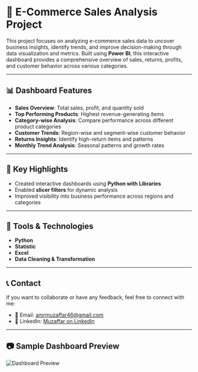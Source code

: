 # 🛒 E-Commerce Sales Analysis Project

This project focuses on analyzing e-commerce sales data to uncover business insights, identify trends, and improve decision-making through data visualization and metrics. Built using **Power BI**, this interactive dashboard provides a comprehensive overview of sales, returns, profits, and customer behavior across various categories.

---

## 📊 Dashboard Features

- **Sales Overview**: Total sales, profit, and quantity sold
- **Top Performing Products**: Highest revenue-generating items
- **Category-wise Analysis**: Compare performance across different product categories
- **Customer Trends**: Region-wise and segment-wise customer behavior
- **Returns Insights**: Identify high-return items and patterns
- **Monthly Trend Analysis**: Seasonal patterns and growth rates

---

## 📌 Key Highlights

- Created interactive dashboards using **Python with Libraries**
- Enabled **slicer filters** for dynamic analysis
- Improved visibility into business performance across regions and categories

---

## 🧰 Tools & Technologies
- **Python**
- **Statistic**
- **Excel**
- **Data Cleaning & Transformation**

---

## 📞 Contact

If you want to collaborate or have any feedback, feel free to connect with me:

- 📧 Email: [amrmuzaffar46@gmail.com](mailto:amrmuzaffar46@gmail.com)  
- 💼 LinkedIn: [Muzaffar on LinkedIn](https://www.linkedin.com/in/muzaffar-muzammil-242b37323)

---

## 📷 Sample Dashboard Preview

![Dashboard Preview](dashboard-image.png)

